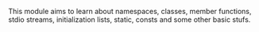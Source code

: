 This module aims to learn about namespaces, classes, member functions, stdio streams,
initialization lists, static, consts and some other basic stufs.

